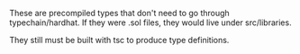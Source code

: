 These are precompiled types that don't need to go through typechain/hardhat. If
they were .sol files, they would live under src/libraries.

They still must be built with tsc to produce type definitions.